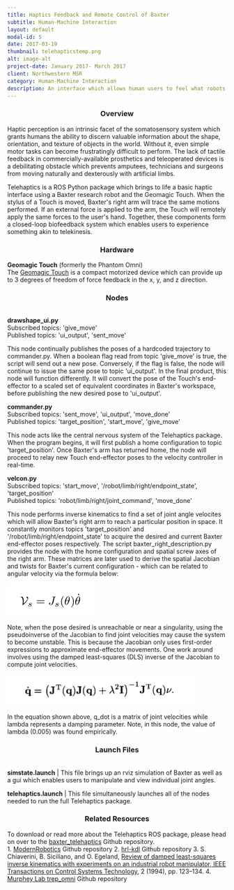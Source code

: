 ```yaml
---
title: Haptics Feedback and Remote Control of Baxter
subtitle: Human-Machine Interaction
layout: default
modal-id: 5
date: 2017-03-19
thumbnail: telehapticstemp.png
alt: image-alt
project-date: January 2017- March 2017
client: Northwestern MSR
category: Human-Machine Interaction
description: An interface which allows human users to feel what robots feel
---
```

<center><h3>Overview</h3></center>
Haptic perception is an intrinsic facet of the somatosensory system which grants humans the ability to discern valuable information about the shape, orientation, and texture of objects in the world. Without it, even simple motor tasks can become frustratingly difficult to perform. The lack of tactile feedback in commercially-available prosthetics and teleoperated devices is a debilitating obstacle which prevents amputees, technicians and surgeons from moving naturally and dexterously with artificial limbs.

Telehaptics is a ROS Python package which brings to life a basic haptic interface using a Baxter research robot and the Geomagic Touch. When the stylus of a Touch is moved, Baxter's right arm will trace the same motions performed. If an external force is applied to the arm, the Touch will remotely apply the same forces to the user's hand. Together, these components form a closed-loop biofeedback system which enables users to experience something akin to telekinesis.

<center><h3>Hardware</h3></center>
<b>Geomagic Touch</b> (formerly the Phantom Omni)<br>
The <a href="http://www.geomagic.com/en/products/phantom-omni/overview">Geomagic Touch</a> is a compact motorized device which can provide up to 3 degrees of freedom of force feedback in the x, y, and z direction.

<center><h3>Nodes</h3></center><br>
<b>drawshape_ui.py</b><br>
Subscribed topics: 'give_move'<br>
Published topics: 'ui_output', 'sent_move'

This node continually publishes the poses of a hardcoded trajectory to commander.py. When a boolean flag read from topic 'give_move' is true, the script will send out a new pose. Conversely, if the flag is false, the node will continue to issue the same pose to topic 'ui_output'. In the final product, this node will function differently. It will convert the pose of the Touch's end-effector to a scaled set of equivalent coordinates in Baxter's workspace, before publishing the new desired pose to 'ui_output'.

<b>commander.py</b><br>
Subscribed topics: 'sent_move', 'ui_output', 'move_done'<br>
Published topics: 'target_position', 'start_move', 'give_move'

This node acts like the central nervous system of the Telehaptics package. When the program begins, it will first publish a home configuration to topic 'target_position'. Once Baxter's arm has returned home, the node will proceed to relay new Touch end-effector poses to the velocity controller in real-time.

<b>velcon.py</b><br>
Subscribed topics: 'start_move', '/robot/limb/right/endpoint_state', 'target_position'<br>
Published topics: 'robot/limb/right/joint_command', 'move_done'

This node performs inverse kinematics to find a set of joint angle velocites which will allow Baxter's right arm to reach a particular position in space. It constantly monitors topics 'target_position' and '/robot/limb/right/endpoint_state' to acquire the desired and current Baxter end-effector poses respectively. The script baxter_right_description.py provides the node with the home configuration and spatial screw axes of the right arm. These matrices are later used to derive the spatial Jacobian and twists for Baxter's current configuration - which can be related to angular velocity via the formula below:

<img src="img/portfolio/5/jacobiantwist.png" class="center">

Note, when the pose desired is unreachable or near a singularity, using the pseudoinverse of the Jacobian to find joint velocities may cause the system to become unstable. This is because the Jacobian only uses first-order expressions to approximate end-effector movements. One work around involves using the damped least-squares (DLS) inverse of the Jacobian to compute joint velocities.

<img src="img/portfolio/5/leastsqreqn.png" class="center">

In the equation shown above, q_dot is a matrix of joint velocities while lambda represents a damping parameter. Note, in this node, the value of lambda (0.005) was found empirically.

<center><h3>Launch Files</h3></center><br>
<b>simstate.launch</b> |
This file brings up an rviz simulation of Baxter as well as a gui which enables users to manipulate and view individual joint angles.

<b>telehaptics.launch</b> |
This file simultaneously launches all of the nodes needed to run the full Telehaptics package.

<center><h3>Related Resources</h3></center>
To download or read more about the Telehaptics ROS package, please head on over to the <a href="https://github.com/stephanniec/baxter_telehaptics">baxter_telehaptics</a> Github repository.
<br>
1. <a href="https://github.com/HuanWeng/ModernRobotics">ModernRobotics</a> Github repository
2. <a href="https://github.com/gt-ros-pkg/hrl-kdl">hrl-kdl</a> Github repository
3. S. Chiaverini, B. Siciliano, and O. Egeland, <a href="/files/leastsqrinvkin.pdf">Review of damped least-squares inverse kinematics with experiments on an industrial robot manipulator, IEEE Transactions on Control Systems Technology</a>, 2 (1994), pp. 123–134.
4. <a href="https://github.com/MurpheyLab/trep_omni">Murphey Lab trep_omni</a> Github repository

